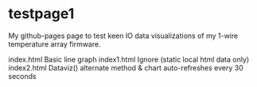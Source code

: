 # testpage1

My github-pages page to test keen IO data visualizations of my 1-wire temperature array firmware.

index.html  Basic line graph
index1.html Ignore (static local html data only)
index2.html Dataviz() alternate method & chart auto-refreshes every 30 seconds
